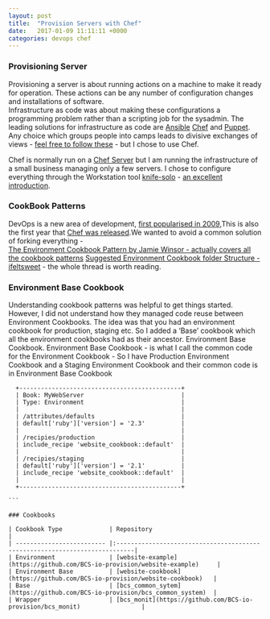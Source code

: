 ```yaml
---
layout: post
title:  "Provision Servers with Chef"
date:   2017-01-09 11:11:11 +0000
categories: devops chef
---
```


### Provisioning Server
Provisioning a server is about running actions on a machine to make it ready for operation. These actions can be any number of configuration changes and installations of software.  
Infrastructure as code was about making these configurations a programming problem rather than a scripting job for the sysadmin. The leading solutions for infrastructure as code are [Ansible](https://www.ansible.com/) [Chef](https://www.chef.io/chef/) and [Puppet](https://puppet.com/). Any choice which groups people into camps leads to divisive exchanges of views - [feel free to follow these](https://www.google.co.uk/search?q=puppet+vs+chef+vs+ansible) - but I chose to use Chef.  

Chef is normally run on a [Chef Server](https://docs.chef.io/server_components.html) but I am running the infrastructure of a small business managing only a few servers. I chose to configure everything through the Workstation tool [knife-solo](https://matschaffer.github.io/knife-solo/) - [an excellent introduction](https://jenssegers.com/55/server-provisioning-with-chef-and-knife-solo). 

### CookBook Patterns
DevOps is a new area of development, [first popularised in 2009](https://en.wikipedia.org/wiki/DevOps),This is also the first year that [Chef was released](https://en.wikipedia.org/wiki/Chef_(software)).We wanted to avoid a common solution of forking everything -  
[The Environment Cookbook Pattern by Jamie Winsor - actually covers all the cookbook patterns](http://blog.vialstudios.com/the-environment-cookbook-pattern/)
[Suggested Environment Cookbook folder Structure - ifeltsweet](https://github.com/berkshelf/berkshelf/issues/535) - the whole thread is worth reading. 

### Environment Base Cookbook
Understanding cookbook patterns was helpful to get things started. However, I did not understand how they managed code reuse between Environment Cookbooks. The idea was that you had an environment cookbook for production, staging etc. So I added a ‘Base’ cookbook which all the environment cookbooks had as their ancestor.  Environment Base Cookbook.
Environment Base Cookbook - is what I call the common code for the Environment Cookbook - So I have Production Environment Cookbook and a Staging Environment Cookbook and their common code is in Environment Base Cookbook

````
  +---------------------------------------------+
  | Book: MyWebServer                           |
  | Type: Environment                           |
  |                                             |
  | /attributes/defaults                        |
  | default['ruby']['version'] = '2.3'          |
  |                                             |
  | /recipies/production                        |
  | include_recipe 'website_cookbook::default'  |
  |                                             |
  | /recipies/staging                           |
  | default['ruby']['version'] = '2.1'          |
  | include_recipe 'website_cookbook::default'  |
  |                                             |
  +---------------------------------------------+

```

### Cookbooks

| Cookbook Type             | Repository                                                                 |
| ------------------------- |:---------------------------------------------------------------------------|
| Environment               | [website-example](https://github.com/BCS-io-provision/website-example)     |
| Environment Base          | [website-cookbook](https://github.com/BCS-io-provision/website-cookbook)   |
| Base                      | [bcs_common_sytem](https://github.com/BCS-io-provision/bcs_common_system)  |
| Wrapper                   | [bcs_monit](https://github.com/BCS-io-provision/bcs_monit)                 |
